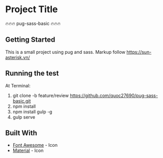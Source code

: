 # Project Title

🔥🔥🔥 pug-sass-basic 🔥🔥🔥

## Getting Started

This is a small project using pug and sass. Markup follow https://sun-asterisk.vn/

## Running the test

At Terminal:

1. git clone -b feature/review https://github.com/quoc27690/pug-sass-basic.git
2. npm install
3. npm install gulp -g
4. gulp serve

## Built With

- [Font Awesome](https://fontawesome.com/) - Icon
- [Material](https://material.io/) - Icon
